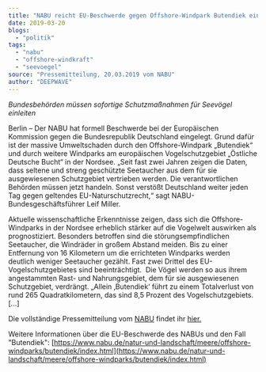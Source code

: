 ```yaml
---
title: "NABU reicht EU-Beschwerde gegen Offshore-Windpark Butendiek ein"
date: 2019-03-20
blogs: 
  - "politik"
tags: 
  - "nabu"
  - "offshore-windkraft"
  - "seevoegel"
source: "Pressemitteilung, 20.03.2019 vom NABU"
author: "DEEPWAVE"
---
```


_Bundesbehörden müssen sofortige Schutzmaßnahmen für Seevögel einleiten_

Berlin – Der NABU hat formell Beschwerde bei der Europäischen Kommission gegen die Bundesrepublik Deutschland eingelegt. Grund dafür ist der massive Umweltschaden durch den Offshore-Windpark „Butendiek“ und durch weitere Windparks am europäischen Vogelschutzgebiet „Östliche Deutsche Bucht“ in der Nordsee. „Seit fast zwei Jahren zeigen die Daten, dass seltene und streng geschützte Seetaucher aus dem für sie ausgewiesenen Schutzgebiet vertrieben werden. Die verantwortlichen Behörden müssen jetzt handeln. Sonst verstößt Deutschland weiter jeden Tag gegen geltendes EU-Naturschutzrecht,“ sagt NABU-Bundesgeschäftsführer Leif Miller.

Aktuelle wissenschaftliche Erkenntnisse zeigen, dass sich die Offshore-Windparks in der Nordsee erheblich stärker auf die Vogelwelt auswirken als prognostiziert. Besonders betroffen sind die störungsempfindlichen Seetaucher, die Windräder in großem Abstand meiden. Bis zu einer Entfernung von 16 Kilometern um die errichteten Windparks werden deutlich weniger Seetaucher gezählt. Fast zwei Drittel des EU-Vogelschutzgebietes sind beeinträchtigt.  Die Vögel werden so aus ihrem angestammten Rast- und Nahrungsgebiet, dem für sie ausgewiesenen Schutzgebiet, verdrängt. „Allein ‚Butendiek‘ führt zu einem Totalverlust von rund 265 Quadratkilometern, das sind 8,5 Prozent des Vogelschutzgebiets. \[...\]

Die vollständige Pressemitteilung vom [NABU](https://www.nabu.de/) findet ihr [hier.](https://www.nabu.de/modules/presseservice/index.php?popup=true&db=presseservice&show=25852)

Weitere Informationen über die EU-Beschwerde des NABUs und den Fall "Butendiek": [https://www.nabu.de/natur-und-landschaft/meere/offshore-windparks/butendiek/index.html](https://www.nabu.de/natur-und-landschaft/meere/offshore-windparks/butendiek/index.html)
